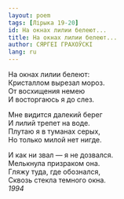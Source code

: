 ```yaml
---
layout: poem
tags: [Лірыка 19-20]
id: На окнах лилии белеют...
title: На окнах лилии белеют...
author: СЯРГЕІ ГРАХОЎСКІ
lang: ru
---
```



На окнах лилии белеют:  
Кристаллом вырезал мороз.  
От восхищения немею  
И восторгаюсь я до слез.  

Мне видится далекий берег  
И лилий трепет на воде.  
Плутаю я в туманах серых,  
Но только милой нет нигде.  

И как ни звал — я не дозвался.  
Мелькнула призраком она.  
Гляжу туда, где обознался,  
Сквозь стекла темного окна.  
*1994*  
